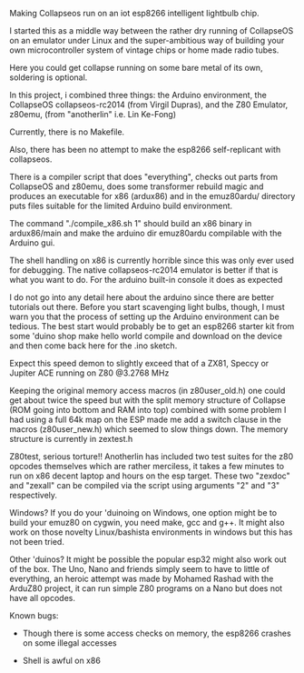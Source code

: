 Making Collapseos run on an iot esp8266 intelligent lightbulb chip.

I started this as a middle way between the rather dry running of CollapseOS on an emulator under Linux and the super-ambitious way of building your own microcontroller system of vintage chips or home made radio tubes.

Here you could get collapse running on some bare metal of its own, soldering is optional.

In this project, i combined three things: the Arduino environment, the CollapseOS collapseos-rc2014 (from Virgil Dupras), and the Z80 Emulator, z80emu, (from "anotherlin" i.e. Lin Ke-Fong)

Currently, there is no Makefile.

Also, there has been no attempt to make the esp8266 self-replicant with collapseos.

There is a compiler script that does "everything", checks out parts from CollapseOS and z80emu, does some transformer rebuild magic and produces an executable for x86 (ardux86) and in the emuz80ardu/ directory puts files suitable for the limited Arduino build environment.

The command "./compile_x86.sh 1" should build an x86 binary in ardux86/main and make the arduino dir emuz80ardu compilable with the Arduino gui.

The shell handling on x86 is currently horrible since this was only ever used for debugging. The native collapseos-rc2014 emulator is better if that is what you want to do. For the arduino built-in console it does as expected

I do not go into any detail here about the arduino since there are better tutorials out there. Before you start scavenging light bulbs, though, I must warn you that the process of setting up the Arduino environment can be tedious. The best start would probably be to get an esp8266 starter kit from some 'duino shop make hello world compile and download on the device and then come back here for the .ino sketch.

Expect this speed demon to slightly exceed that of a ZX81, Speccy or Jupiter ACE running on Z80 @3.2768 MHz

Keeping the original memory access macros (in z80user_old.h) one could get about twice the speed but with the split memory structure of Collapse (ROM going into bottom and RAM into top) combined with some problem I had using a full 64k map on the ESP made me add a switch clause in the macros (z80user_new.h) which seemed to slow things down.
The memory structure is currently in zextest.h

Z80test, serious torture!!
Anotherlin has included two test suites for the z80 opcodes themselves which are rather merciless, it takes a few minutes to run on x86 decent laptop and hours on the esp target. These two "zexdoc" and "zexall" can be compiled via the script using arguments "2" and "3" respectively.

Windows? If you do your 'duinoing on Windows, one option might be to build your emuz80 on cygwin, you need make, gcc and g++. It might also work on those novelty Linux/bashista environments in windows but this has not been tried. 

Other 'duinos? It might be possible the popular esp32 might also work out of the box. The Uno, Nano and friends simply seem to have to little of everything, an heroic attempt was made by Mohamed Rashad with the ArduZ80 project, it can run simple Z80 programs on a Nano but does not have all opcodes.

Known bugs:

- Though there is some access checks on memory, the esp8266 crashes on some illegal accesses

- Shell is awful on x86



